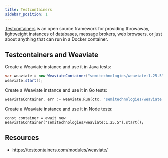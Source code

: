 ```yaml
---
title: Testcontainers
sidebar_position: 1
---
```


[Testcontainers](https://testcontainers.com) is an open source framework for providing throwaway, lightweight instances of databases, message brokers, web browsers, or just about anything that can run in a Docker container.

## Testcontainers and Weaviate

Create a Weaviate instance and use it in Java tests:

```java
var weaviate = new WeaviateContainer("semitechnologies/weaviate:1.25.5");
weaviate.start();
```

Create a Weaviate instance and use it in Go tests:

```go
weaviateContainer, err := weaviate.Run(ctx, "semitechnologies/weaviate:1.25.5")
```

Create a Weaviate instance and use it in Node tests:

```node
const container = await new WeaviateContainer("semitechnologies/weaviate:1.25.5").start();
```

## Resources

* https://testcontainers.com/modules/weaviate/
